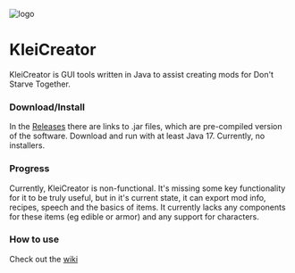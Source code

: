 ![logo](https://lab.deepcore.dev/decduck3/kleicreator/-/raw/master/src/com/deepcore/kleicreator/resources/StartupSplash.png)
# KleiCreator
KleiCreator is GUI tools written in Java to assist creating mods for Don't Starve Together.

### Download/Install
In the [Releases](https://lab.deepcore.dev/decduck3/kleicreator/-/releases) there are links to .jar files, which are pre-compiled version of the software. Download and run with at least Java 17. Currently, no installers.

### Progress
Currently, KleiCreator is non-functional. It's missing some key functionality for it to be truly useful, but in it's current state, it can export mod info, recipes, speech and the basics of items. It currently lacks any components for these items (eg edible or armor) and any support for characters.

### How to use
Check out the [wiki](https://lab.deepcore.dev/decduck3/kleicreator/-/wikis/home)